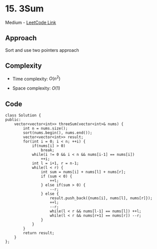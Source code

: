 # 15. 3Sum

Medium - [LeetCode Link](https://leetcode.com/problems/3sum)

## Approach
Sort and use two pointers approach

## Complexity
- Time complexity: $O(n^2)$

- Space complexity: $O(1)$

## Code
```
class Solution {
public:
    vector<vector<int>> threeSum(vector<int>& nums) {
        int n = nums.size();
        sort(nums.begin(), nums.end());
        vector<vector<int>> result;
        for(int i = 0; i < n; ++i) {
            if(nums[i] > 0)
                break;
            while(i != 0 && i < n && nums[i-1] == nums[i])
                ++i;
            int l = i+1, r = n-1;
            while(l < r) {
                int sum = nums[i] + nums[l] + nums[r];
                if (sum < 0) {
                    ++l;
                } else if(sum > 0) {
                    --r;
                } else {
                    result.push_back({nums[i], nums[l], nums[r]});
                    ++l;
                    --r;
                    while(l < r && nums[l-1] == nums[l]) ++l;
                    while(l < r && nums[r+1] == nums[r]) --r;
                }
            }
        }
        return result;
    }
};
```